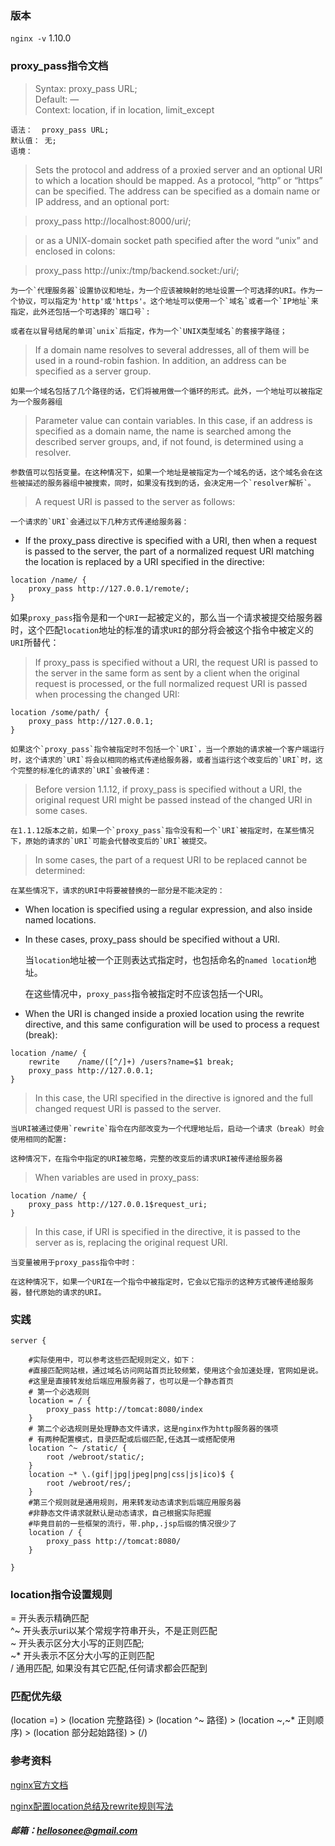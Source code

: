### 版本
`nginx -v`  1.10.0

### proxy_pass指令文档
>Syntax:	proxy_pass URL;  
Default:	—  
Context:	location, if in location, limit_except  

    语法：  proxy_pass URL;  
    默认值： 无;  
    语境：  

>Sets the protocol and address of a proxied server and an optional URI to which a location should be mapped. As a protocol, “http” or “https” can be specified. The address can be specified as a domain name or IP address, and an optional port:  

>proxy_pass http://localhost:8000/uri/;

>or as a UNIX-domain socket path specified after the word “unix” and 
enclosed in colons:
    
>proxy_pass http://unix:/tmp/backend.socket:/uri/;    

    为一个`代理服务器`设置协议和地址，为一个应该被映射的地址设置一个可选择的URI。作为一个协议，可以指定为'http'或'https'。这个地址可以使用一个`域名`或者一个`IP地址`来指定，此外还包括一个可选择的`端口号`:
 
    或者在以冒号结尾的单词`unix`后指定，作为一个`UNIX类型域名`的套接字路径；

>If a domain name resolves to several addresses, all of them will be used in a round-robin fashion. In addition, an address can be specified as a server group.

    如果一个域名包括了几个路径的话，它们将被用做一个循环的形式。此外，一个地址可以被指定为一个服务器组

>Parameter value can contain variables. In this case, if an address is specified as a domain name, the name is searched among the described server groups, and, if not found, is determined using a resolver.

    参数值可以包括变量。在这种情况下，如果一个地址是被指定为一个域名的话，这个域名会在这些被描述的服务器组中被搜索，同时，如果没有找到的话，会决定用一个`resolver解析`。

>A request URI is passed to the server as follows:

    一个请求的`URI`会通过以下几种方式传递给服务器：

* If the proxy_pass directive is specified with a URI, then when a request is passed to the server, the part of a normalized request URI matching the location is replaced by a URI specified in the directive:
```
location /name/ {
    proxy_pass http://127.0.0.1/remote/;
}  
```  
如果`proxy_pass`指令是和一个`URI`一起被定义的，那么当一个请求被提交给服务器时，这个匹配`location`地址的标准的请求`URI`的部分将会被这个指令中被定义的`URI`所替代：

>If proxy_pass is specified without a URI, the request URI is passed to the server in the same form as sent by a client when the original request is processed, or the full normalized request URI is passed when processing the changed URI:
```
location /some/path/ {
    proxy_pass http://127.0.0.1;
}
```
    如果这个`proxy_pass`指令被指定时不包括一个`URI`，当一个原始的请求被一个客户端运行时，这个请求的`URI`将会以相同的格式传递给服务器，或者当运行这个改变后的`URI`时，这个完整的标准化的请求的`URI`会被传递：

>Before version 1.1.12, if proxy_pass is specified without a URI, the original request URI might be passed instead of the changed URI in some cases.

    在1.1.12版本之前，如果一个`proxy_pass`指令没有和一个`URI`被指定时，在某些情况下，原始的请求的`URI`可能会代替改变后的`URI`被提交。

>In some cases, the part of a request URI to be replaced cannot be determined:

    在某些情况下，请求的URI中将要被替换的一部分是不能决定的：

* When location is specified using a regular expression, and also inside named locations.

* In these cases, proxy_pass should be specified without a URI.

    当`location`地址被一个正则表达式指定时，也包括命名的`named location`地址。

    在这些情况中，`proxy_pass`指令被指定时不应该包括一个URI。

* When the URI is changed inside a proxied location using the rewrite directive, and this same configuration will be used to process a request (break):
```
location /name/ {
    rewrite    /name/([^/]+) /users?name=$1 break;
    proxy_pass http://127.0.0.1;
}
```
>In this case, the URI specified in the directive is ignored and the full changed request URI is passed to the server.

    当URI被通过使用`rewrite`指令在内部改变为一个代理地址后，启动一个请求（break）时会使用相同的配置:

    这种情况下，在指令中指定的URI被忽略，完整的改变后的请求URI被传递给服务器

>When variables are used in proxy_pass:
```
location /name/ {
    proxy_pass http://127.0.0.1$request_uri;
}
```
>In this case, if URI is specified in the directive, it is passed to the server as is, replacing the original request URI.

    当变量被用于proxy_pass指令中时：

    在这种情况下，如果一个URI在一个指令中被指定时，它会以它指示的这种方式被传递给服务器，替代原始的请求的URI。

### 实践

```
server {

    #实际使用中，可以参考这些匹配规则定义，如下：
    #直接匹配网站根，通过域名访问网站首页比较频繁，使用这个会加速处理，官网如是说。
    #这里是直接转发给后端应用服务器了，也可以是一个静态首页
    # 第一个必选规则
    location = / {
        proxy_pass http://tomcat:8080/index
    }
    # 第二个必选规则是处理静态文件请求，这是nginx作为http服务器的强项
    # 有两种配置模式，目录匹配或后缀匹配,任选其一或搭配使用
    location ^~ /static/ {
        root /webroot/static/;
    }
    location ~* \.(gif|jpg|jpeg|png|css|js|ico)$ {
        root /webroot/res/;
    }
    #第三个规则就是通用规则，用来转发动态请求到后端应用服务器
    #非静态文件请求就默认是动态请求，自己根据实际把握
    #毕竟目前的一些框架的流行，带.php,.jsp后缀的情况很少了
    location / {
        proxy_pass http://tomcat:8080/
    }

}

```
### location指令设置规则

= 开头表示精确匹配  
^~ 开头表示uri以某个常规字符串开头，不是正则匹配  
~ 开头表示区分大小写的正则匹配;  
~* 开头表示不区分大小写的正则匹配  
/ 通用匹配, 如果没有其它匹配,任何请求都会匹配到  


### 匹配优先级
(location =) > (location 完整路径) > (location ^~ 路径) > (location ~,~* 正则顺序) > (location 部分起始路径) > (/)

### 参考资料
[nginx官方文档](http://nginx.org/en/docs/http/ngx_http_proxy_module.html#proxy_pass)

[nginx配置location总结及rewrite规则写法](http://seanlook.com/2015/05/17/nginx-location-rewrite/)

##### 邮箱：<hellosonee@gmail.com>
